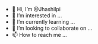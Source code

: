 - 👋 Hi, I’m @Jhashilpi
- 👀 I’m interested in ...
- 🌱 I’m currently learning ...
- 💞️ I’m looking to collaborate on ...
- 📫 How to reach me ...

<!---
Jhashilpi/Jhashilpi is a ✨ special ✨ repository because its `README.md` (this file) appears on your GitHub profile.
You can click the Preview link to take a look at your changes.
--->
